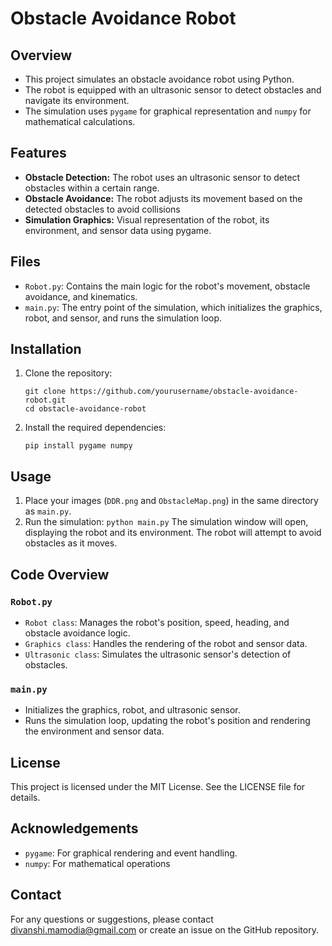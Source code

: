 # Obstacle Avoidance Robot
## Overview
* This project simulates an obstacle avoidance robot using Python.
* The robot is equipped with an ultrasonic sensor to detect obstacles and navigate its environment.
* The simulation uses `pygame` for graphical representation and `numpy` for mathematical calculations.
  
## Features
* **Obstacle Detection:** The robot uses an ultrasonic sensor to detect obstacles within a certain range.
* **Obstacle Avoidance:** The robot adjusts its movement based on the detected obstacles to avoid collisions
* **Simulation Graphics:** Visual representation of the robot, its environment, and sensor data using pygame.

## Files
* `Robot.py`: Contains the main logic for the robot's movement, obstacle avoidance, and kinematics.
* `main.py`: The entry point of the simulation, which initializes the graphics, robot, and sensor, and runs the simulation loop.

## Installation
1. Clone the repository:
   ```
   git clone https://github.com/yourusername/obstacle-avoidance-robot.git
   cd obstacle-avoidance-robot
   ```
3. Install the required dependencies:

   ```pip install pygame numpy```

## Usage
1. Place your images (`DDR.png` and `ObstacleMap.png`) in the same directory as `main.py`.
2. Run the simulation:
   ```python main.py```
   The simulation window will open, displaying the robot and its environment. The robot will attempt to avoid obstacles as it moves.

## Code Overview
### `Robot.py`
* `Robot class`: Manages the robot's position, speed, heading, and obstacle avoidance logic.
* `Graphics class`: Handles the rendering of the robot and sensor data.
* `Ultrasonic class`: Simulates the ultrasonic sensor's detection of obstacles.

### `main.py`
* Initializes the graphics, robot, and ultrasonic sensor.
* Runs the simulation loop, updating the robot's position and rendering the environment and sensor data.

## License
This project is licensed under the MIT License. See the LICENSE file for details.

## Acknowledgements
* `pygame`: For graphical rendering and event handling.
* `numpy`: For mathematical operations

## Contact
For any questions or suggestions, please contact divanshi.mamodia@gmail.com or create an issue on the GitHub repository.

